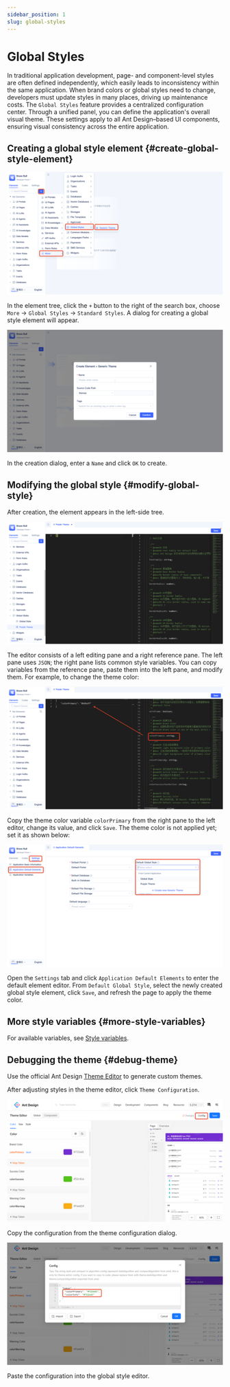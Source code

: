 ```yaml
---
sidebar_position: 1
slug: global-styles
---
```


# Global Styles
In traditional application development, page- and component-level styles are often defined independently, which easily leads to inconsistency within the same application. When brand colors or global styles need to change, developers must update styles in many places, driving up maintenance costs. The `Global Styles` feature provides a centralized configuration center. Through a unified panel, you can define the application's overall visual theme. These settings apply to all Ant Design–based UI components, ensuring visual consistency across the entire application.

## Creating a global style element {#create-global-style-element}
![Create](./img/1/create.png)

In the element tree, click the `+` button to the right of the search box, choose `More` → `Global Styles` → `Standard Styles`. A dialog for creating a global style element will appear.

![Popup](./img/1/popup.png)

In the creation dialog, enter a `Name` and click `OK` to create.

## Modifying the global style {#modify-global-style}
After creation, the element appears in the left-side tree.

![Editor](./img/1/editor.png)

The editor consists of a left editing pane and a right reference pane. The left pane uses `JSON`; the right pane lists common style variables. You can copy variables from the reference pane, paste them into the left pane, and modify them. For example, to change the theme color:

![Modify](./img/1/modify.png)

Copy the theme color variable `colorPrimary` from the right pane to the left editor, change its value, and click `Save`. The theme color is not applied yet; set it as shown below:

![Usage](./img/1/usage.png)

Open the `Settings` tab and click `Application Default Elements` to enter the default element editor. From `Default Global Style`, select the newly created global style element, click `Save`, and refresh the page to apply the theme color.

## More style variables {#more-style-variables}
For available variables, see [Style variables](https://ant.design/docs/react/customize-theme#seedtoken).

## Debugging the theme {#debug-theme}
Use the official Ant Design [Theme Editor](https://ant.design/theme-editor) to generate custom themes.

After adjusting styles in the theme editor, click `Theme Configuration`.

![Style Editor](./img/1/style-editor.png)

Copy the configuration from the theme configuration dialog.

![Editor Configuration](./img/1/editor-configuration.png)

Paste the configuration into the global style editor.
